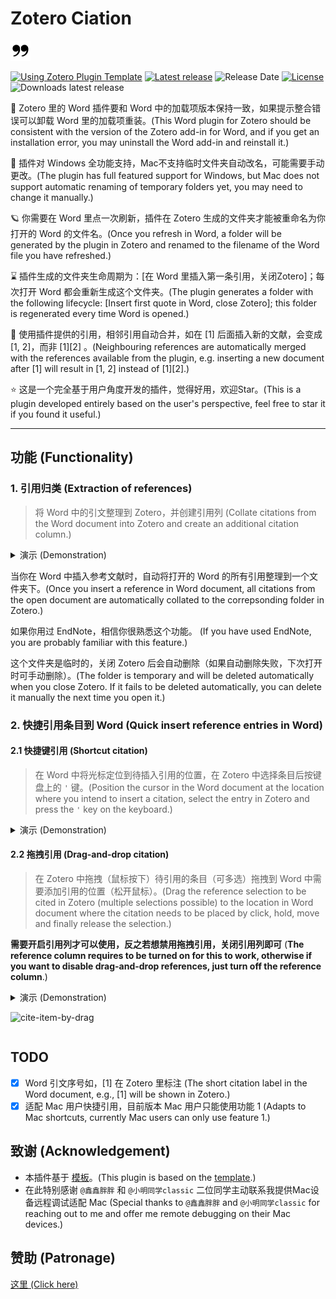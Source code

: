 # Zotero Ciation

![Reference](addon/chrome/content/icons/favicon.png)

[![Using Zotero Plugin Template](https://img.shields.io/badge/Using-Zotero%20Plugin%20Template-blue?style=flat-round&logo=github)](https://github.com/windingwind/zotero-plugin-template)
[![Latest release](https://img.shields.io/github/v/release/MuiseDestiny/zotero-citation)](https://github.com/MuiseDestiny/zotero-citation/releases)
![Release Date](https://img.shields.io/github/release-date/MuiseDestiny/zotero-citation?color=9cf)
[![License](https://img.shields.io/github/license/MuiseDestiny/zotero-citation)](https://github.com/MuiseDestiny/zotero-citation/blob/master/LICENSE)
![Downloads latest release](https://img.shields.io/github/downloads/MuiseDestiny/zotero-citation/latest/total?color=yellow)

🤝 Zotero 里的 Word 插件要和 Word 中的加载项版本保持一致，如果提示整合错误可以卸载 Word 里的加载项重装。(This Word plugin for Zotero should be consistent with the version of the Zotero add-in for Word, and if you get an installation error, you may uninstall the Word add-in and reinstall it.)

🎈 插件对 Windows 全功能支持，Mac不支持临时文件夹自动改名，可能需要手动更改。(The plugin has full featured support for Windows, but Mac does not support automatic renaming of temporary folders yet, you may need to change it manually.)

🪐 你需要在 Word 里点一次刷新，插件在 Zotero 生成的文件夹才能被重命名为你打开的 Word 的文件名。(Once you refresh in Word, a folder will be generated by the plugin in Zotero and renamed  to the filename of the Word file you have refreshed.)

⌛ 插件生成的文件夹生命周期为：[在 Word 里插入第一条引用，关闭Zotero]；每次打开 Word 都会重新生成这个文件夹。(The plugin generates a folder with the following lifecycle: [Insert first quote in Word, close Zotero]; this folder is regenerated every time Word is opened.)

🎉 使用插件提供的引用，相邻引用自动合并，如在 [1] 后面插入新的文献，会变成 [1, 2]，而非 [1][2] 。(Neighbouring references are automatically merged with the references available from the plugin, e.g. inserting a new document after [1] will result in [1, 2] instead of [1][2].)

⭐ 这是一个完全基于用户角度开发的插件，觉得好用，欢迎Star。(This is a plugin developed entirely based on the user's perspective, feel free to star it if you found it useful.)

---

## 功能 (Functionality)

### 1. 引用归类 (Extraction of references)

> 将 Word 中的引文整理到 Zotero，并创建引用列 (Collate citations from the Word document into Zotero and create an additional citation column.)

<details>
<summary>演示 (Demonstration)</summary>

![image](https://user-images.githubusercontent.com/51939531/218295007-d603f9b8-3147-4cd6-9e7e-c75351889d84.png)

</details>

当你在 Word 中插入参考文献时，自动将打开的 Word 的所有引用整理到一个文件夹下。(Once you insert a reference in Word document, all citations from the open document are automatically collated to the correpsonding folder in Zotero.)

如果你用过 EndNote，相信你很熟悉这个功能。 (If you have used EndNote, you are probably familiar with this feature.)

这个文件夹是临时的，关闭 Zotero 后会自动删除（如果自动删除失败，下次打开时可手动删除）。(The folder is temporary and will be deleted automatically when you close Zotero. If it fails to be deleted automatically, you can delete it manually the next time you open it.)

### 2. 快捷引用条目到 Word (Quick insert reference entries in Word)

#### 2.1 快捷键引用 (Shortcut citation)

> 在 Word 中将光标定位到待插入引用的位置，在 Zotero 中选择条目后按键盘上的 `'` 键。(Position the cursor in the Word document at the location where you intend to insert a citation, select the entry in Zotero and press the `'` key on the keyboard.)

<details>
<summary>演示 (Demonstration)</summary>

![cite-item-by-quote-key](https://user-images.githubusercontent.com/44738481/215477177-c0a58567-a5e4-410c-a8d4-c1207fab02b0.gif)

</details>

#### 2.2 拖拽引用 (Drag-and-drop citation)

> 在 Zotero 中拖拽（鼠标按下）待引用的条目（可多选）拖拽到 Word 中需要添加引用的位置（松开鼠标）。(Drag the reference selection to be cited in Zotero (multiple selections possible) to the location in Word document where the citation needs to be placed by click, hold, move and finally release the selection.)

**需要开启引用列才可以使用，反之若想禁用拖拽引用，关闭引用列即可** (**The reference column requires to be turned on for this to work, otherwise if you want to disable drag-and-drop references, just turn off the reference column**.)

<details>
<summary>演示 (Demonstration)</</summary>

![cite-item-by-drag](https://user-images.githubusercontent.com/51939531/220587000-ce2842cd-8ec5-4f8a-92f3-f78662abb6be.gif)

</details>

## TODO

-   [x] Word 引文序号如，[1] 在 Zotero 里标注 (The short citation label in the Word document, e.g., [1] will be shown in Zotero.)
-   [x] 适配 Mac 用户快捷引用，目前版本 Mac 用户只能使用功能 1 (Adapts to Mac shortcuts, currently Mac users can only use feature 1.)

## 致谢 (Acknowledgement)

-   本插件基于 [模板](https://github.com/MuiseDestiny/zotero-addon-template)。(This plugin is based on the [template](https://github.com/MuiseDestiny/zotero-addon-template).)
-   在此特别感谢 `@鑫鑫胖胖` 和 `@小明同学classic` 二位同学主动联系我提供Mac设备远程调试适配 Mac (Special thanks to `@鑫鑫胖胖` and `@小明同学classic` for reaching out to me and offer me remote debugging on their Mac devices.)

## 赞助 (Patronage)

[这里 (Click here)](https://github.com/MuiseDestiny/zotero-reference#%E8%B5%9E%E5%8A%A9)
